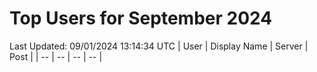 # Top Users for September 2024
Last Updated: 09/01/2024 13:14:34 UTC
| User | Display Name | Server | Post |
| -- | -- | -- | -- |

